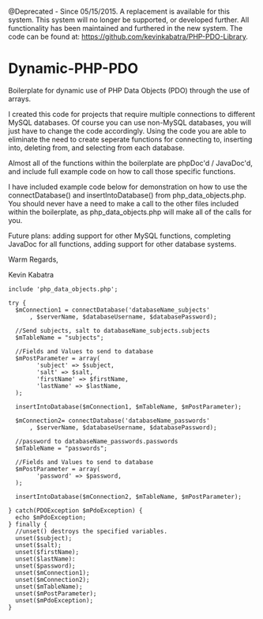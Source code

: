 @Deprecated - Since 05/15/2015. A replacement is available for this system. This system will no longer be supported, or developed further. All functionality has been maintained and furthered in the new system. The code can be found at: https://github.com/kevinkabatra/PHP-PDO-Library. 

# Dynamic-PHP-PDO
Boilerplate for dynamic use of PHP Data Objects (PDO) through the use of arrays.

I created this code for projects that require multiple connections to different MySQL databases. Of course you can use non-MySQL databases, you will just have to change the code accordingly. Using the code you are able to eliminate the need to create seperate functions for connecting to, inserting into, deleting from, and selecting from each database.

Almost all of the functions within the boilerplate are phpDoc'd / JavaDoc'd, and include full example code on how to call those specific functions.

I have included example code below for demonstration on how to use the connectDatabase() and insertIntoDatabase() from php_data_objects.php. You should never have a need to make a call to the other files included within the boilerplate, as php_data_objects.php will make all of the calls for you.

Future plans: adding support for other MySQL functions, completing JavaDoc for all functions, adding support for other database systems.

Warm Regards,

Kevin Kabatra
    
     
    include 'php_data_objects.php';

    try {        
      $mConnection1 = connectDatabase('databaseName_subjects'
          , $serverName, $databaseUsername, $databasePassword);
      
      //Send subjects, salt to databaseName_subjects.subjects
      $mTableName = "subjects";
      
      //Fields and Values to send to database
      $mPostParameter = array(
            'subject' => $subject,
            'salt' => $salt,
            'firstName' => $firstName,
            'lastName' => $lastName,
      );
      
      insertIntoDatabase($mConnection1, $mTableName, $mPostParameter);
      
      $mConnection2= connectDatabase('databaseName_passwords'
          , $serverName, $databaseUsername, $databasePassword);
      
      //password to databaseName_passwords.passwords
      $mTableName = "passwords";
      
      //Fields and Values to send to database
      $mPostParameter = array(
            'password' => $password,
      );
      
      insertIntoDatabase($mConnection2, $mTableName, $mPostParameter);      
      
    } catch(PDOException $mPdoException) {
      echo $mPdoException;
    } finally {
      //unset() destroys the specified variables.
      unset($subject);
      unset($salt);
      unset($firstName);
      unset($lastName):
      unset($password);
      unset($mConnection1);
      unset($mConnection2);
      unset($mTableName);
      unset($mPostParameter);
      unset($mPdoException);
    }
